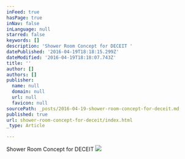 ```yaml
---
inFeed: true
hasPage: true
inNav: false
inLanguage: null
starred: false
keywords: []
description: 'Shower Room Concept for DECEIT '
datePublished: '2016-04-19T18:18:15.299Z'
dateModified: '2016-04-19T18:18:07.743Z'
title: ''
author: []
authors: []
publisher:
  name: null
  domain: null
  url: null
  favicon: null
sourcePath: _posts/2016-04-19-shower-room-concept-for-deceit.md
published: true
url: shower-room-concept-for-deceit/index.html
_type: Article

---
```

Shower Room Concept for DECEIT
![](https://the-grid-user-content.s3-us-west-2.amazonaws.com/c248326f-2abc-4ed9-b9c3-3393da68d95c.jpg)